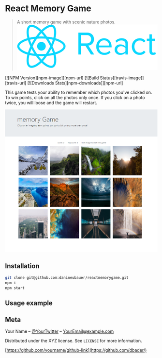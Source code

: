 # React Memory Game 
> A short memory game with scenic nature photos.
![](./src/assets/react.png)


[![NPM Version][npm-image]][npm-url]
[![Build Status][travis-image]][travis-url]
[![Downloads Stats][npm-downloads]][npm-url]

This game tests your ability to remember which photos you've clicked on. To win points, click on all the photos only once. If you click on a photo twice, you will loose and the game will restart.  

![](./src/assets/Screenshot.png)

## Installation

```sh
git clone git@github.com:danineubauer/reactmemorygame.git
npm i 
npm start
```

## Usage example


## Meta

Your Name – [@YourTwitter](https://twitter.com/dbader_org) – YourEmail@example.com

Distributed under the XYZ license. See ``LICENSE`` for more information.

[https://github.com/yourname/github-link](https://github.com/dbader/)

